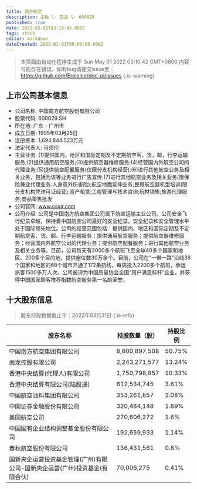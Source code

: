 ```yaml
---
title: 南方航空
description: 主板 \- 空运 \- 600029
published: true
date: 2022-05-01T03:10:42.000Z
tags: stock
editor: markdown
dateCreated: 2022-01-01T00:00:00.000Z
---
```


> 本页面由自动化程序生成于 Sun May 01 2022 03:10:42 GMT+0800
> 内容可能存在错误，如有bug请提交issue至：https://github.com/Eroleice/doc-pi/issues
{.is-warning}

## 上市公司基本信息
- 公司名称: 中国南方航空股份有限公司
- 股票代码: 600029.SH
- 所在地: 广东 - 广州市
- 成立日期: 1995年03月25日
- 注册资本: 1,694,844.523万元
- 法定代表人: 马须伦
- 主营业务: (1)提供国内，地区和国际定期及不定期航空客，货，邮，行李运输服务;(2)提供通用航空服务;(3)提供航空器维修服务;(4)经营国内外航空公司的代理业务;(5)提供航空配餐服务(仅限分支机构经营);(6)进行其他航空业务及相关业务，包括为该等业务进行广告宣传;(7)进行其他航空业务及相关业务(限保险兼业代理业务:人身意外伤害险);航空地面延伸业务;民用航空器机型培训(限分支机构凭许可证经营);资产租赁;工程管理与技术咨询;航材销售;旅游代理服务;商品零售批发
- 公司官网: www.csair.com
- 公司介绍: 公司是中国南方航空集团公司属下航空运输主业公司。公司安全飞行纪录卓越，保持着中国航空公司最好的安全纪录，安全纪录和安全管理水平处于国际领先地位。公司的经营范围包括：提供国内、地区和国际定期及不定期航空客、货、邮、行李运输服务；提供通用航空服务；提供航空器维修服务；经营国内外航空公司的代理业务；提供航空配餐服务；进行其他航空业务及相关业务等。目前，公司每天有2000多个航班飞至全球40多个国家和地区、200多个目的地，提供座位数30万余个。目前，公司在“一带一路”沿线38个国家和地区的68个城市开通了172条航线，每周投入2200多个航班，承运旅客1500多万人次。公司被评为中国质量协会全国“用户满意标杆”企业，并获得中国国家顾客推荐指数航空服务第一名的荣誉。


## 十大股东信息
> 股东持股数据截止于：2022年03月31日
{.is-info}

| 股东名称 | 持股数量（股） | 持股比例 |
| --- | --- | --- |
| 中国南方航空集团有限公司 | 8,600,897,508 | 50.75% |
| 南龙控股有限公司 | 2,243,271,577 | 13.24% |
| 香港中央结算(代理人)有限公司 | 1,750,798,857 | 10.33% |
| 香港中央结算有限公司(陆股通) | 612,534,745 | 3.61% |
| 中国航空油料集团有限公司 | 353,261,857 | 2.08% |
| 中国证券金融股份有限公司 | 320,484,148 | 1.89% |
| 美国航空公司 | 270,606,272 | 1.6% |
| 中国国有企业结构调整基金股份有限公司 | 192,659,933 | 1.14% |
| 春秋航空股份有限公司 | 136,431,561 | 0.8% |
| 国新央企运营投资基金管理(广州)有限公司-国新央企运营(广州)投资基金(有限合伙) | 70,006,275 | 0.41% |




